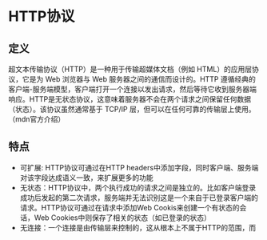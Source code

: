 # HTTP协议

## 定义

超文本传输​​协议（HTTP）是一种用于传输超媒体文档（例如 HTML）的应用层协议，它是为 Web 浏览器与 Web 服务器之间的通信而设计的。HTTP 遵循经典的客户端-服务端模型，客户端打开一个连接以发出请求，然后等待它收到服务器端响应。HTTP是无状态协议，这意味着服务器不会在两个请求之间保留任何数据（状态）。该协议虽然通常基于 TCP/IP 层，但可以在任何可靠的传输层上使用。（mdn官方介绍）

## 特点

- 可扩展: HTTP协议可通过在HTTP headers中添加字段，同时客户端、服务端对该字段达成语义一致，来扩展更多的功能
- 无状态：HTTP协议中，两个执行成功的请求之间是独立的。比如客户端登录成功后发起的第二次请求，服务端并无法识别这是一个来自于已登录客户端的请求。HTTP协议可通过在请求中添加Web Cookis来创建一个有状态的会话，Web Cookies中则保存了相关的状态（如已登录的状态）
- 无连接：一个连接是由传输层来控制的，这从根本上不属于HTTP的范围，而
